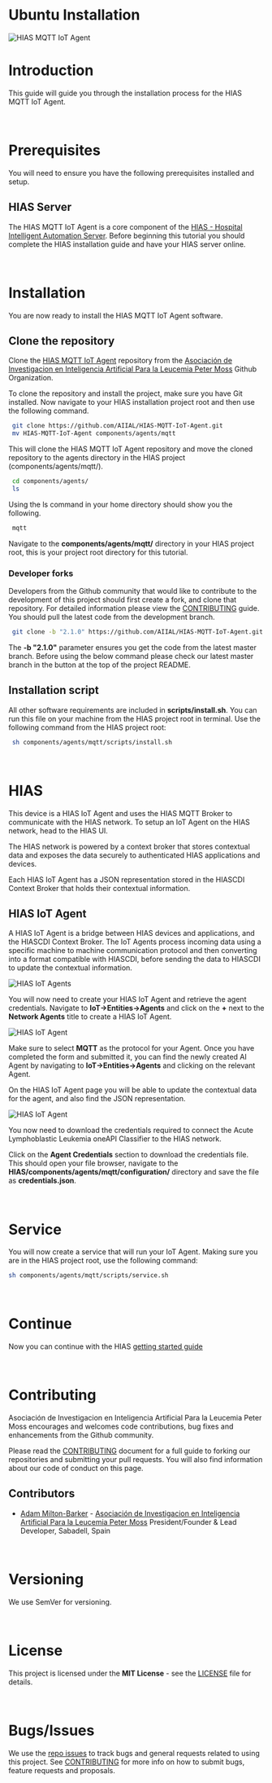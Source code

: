 # Ubuntu Installation

![HIAS MQTT IoT Agent](../img/hias-mqtt-iot-agent.jpg)

# Introduction
This guide will guide you through the installation process for the HIAS MQTT IoT Agent.

&nbsp;

# Prerequisites
You will need to ensure you have the following prerequisites installed and setup.

## HIAS Server

The HIAS MQTT IoT Agent is a core component of the [HIAS - Hospital Intelligent Automation Server](https://github.com/AIIAL/HIAS-Server). Before beginning this tutorial you should complete the HIAS installation guide and have your HIAS server online.

&nbsp;

# Installation
You are now ready to install the HIAS MQTT IoT Agent software.

## Clone the repository

Clone the [HIAS MQTT IoT Agent](https://github.com/AIIAL/HIAS-MQTT-IoT-Agent " HIAS MQTT IoT Agent") repository from the [Asociación de Investigacion en Inteligencia Artificial Para la Leucemia Peter Moss](https://github.com/AIIAL "Asociación de Investigacion en Inteligencia Artificial Para la Leucemia Peter Moss") Github Organization.

To clone the repository and install the project, make sure you have Git installed. Now navigate to your HIAS installation project root and then use the following command.

``` bash
 git clone https://github.com/AIIAL/HIAS-MQTT-IoT-Agent.git
 mv HIAS-MQTT-IoT-Agent components/agents/mqtt
```

This will clone the HIAS MQTT IoT Agent repository and move the cloned repository to the agents directory in the HIAS project (components/agents/mqtt/).

``` bash
 cd components/agents/
 ls
```

Using the ls command in your home directory should show you the following.

``` bash
 mqtt
```

Navigate to the **components/agents/mqtt/** directory in your HIAS project root, this is your project root directory for this tutorial.

### Developer forks

Developers from the Github community that would like to contribute to the development of this project should first create a fork, and clone that repository. For detailed information please view the [CONTRIBUTING](https://github.com/AIIAL/HIAS-MQTT-IoT-Agent/blob/main/CONTRIBUTING.md "CONTRIBUTING") guide. You should pull the latest code from the development branch.

``` bash
 git clone -b "2.1.0" https://github.com/AIIAL/HIAS-MQTT-IoT-Agent.git
```

The **-b "2.1.0"** parameter ensures you get the code from the latest master branch. Before using the below command please check our latest master branch in the button at the top of the project README.

## Installation script

All other software requirements are included in **scripts/install.sh**. You can run this file on your machine from the HIAS project root in terminal. Use the following command from the HIAS project root:

``` bash
 sh components/agents/mqtt/scripts/install.sh
```

&nbsp;

# HIAS

This device is a HIAS IoT Agent and uses the HIAS MQTT Broker to communicate with the HIAS network. To setup an IoT Agent on the HIAS network, head to the HIAS UI.

The HIAS network is powered by a context broker that stores contextual data and exposes the data securely to authenticated HIAS applications and devices.

Each HIAS IoT Agent has a JSON representation stored in the HIASCDI Context Broker that holds their contextual information.

## HIAS IoT Agent

A HIAS IoT Agent is a bridge between HIAS devices and applications, and the HIASCDI Context Broker. The IoT Agents process incoming data using a specific machine to machine communication protocol and then converting into a format compatible with HIASCDI, before sending the data to HIASCDI to update the contextual information.

![HIAS IoT Agents](../img/hias-iotjumpway-agents.jpg)

You will now need to create your HIAS IoT Agent and retrieve the agent credentials. Navigate to **IoT->Entities->Agents** and click on the **+** next to the **Network Agents** title to create a HIAS IoT Agent.

![HIAS IoT Agent](../img/create-hias-iotjumpway-agent.jpg)

Make sure to select **MQTT** as the protocol for your Agent. Once you have completed the form and submitted it, you can find the newly created AI Agent by navigating to **IoT->Entities->Agents** and clicking on the relevant Agent.

On the HIAS IoT Agent page you will be able to update the contextual data for the agent, and also find the JSON representation.

![HIAS IoT Agent](../img/edit-hias-iotjumpway-agent.jpg)

You now need to download the credentials required to connect the Acute Lymphoblastic Leukemia oneAPI Classifier to the HIAS network.

Click on the **Agent Credentials** section to download the credentials file. This should open your file browser, navigate to the **HIAS/components/agents/mqtt/configuration/** directory and save the file as **credentials.json**.

&nbsp;

# Service
You will now create a service that will run your IoT Agent. Making sure you are in the HIAS project root, use the following command:

``` bash
sh components/agents/mqtt/scripts/service.sh
```

&nbsp;

# Continue
Now you can continue with the HIAS [getting started guide](../getting-started.md)

&nbsp;

# Contributing
Asociación de Investigacion en Inteligencia Artificial Para la Leucemia Peter Moss encourages and welcomes code contributions, bug fixes and enhancements from the Github community.

Please read the [CONTRIBUTING](https://github.com/AIIAL/HIAS-MQTT-IoT-Agent/blob/main/CONTRIBUTING.md "CONTRIBUTING") document for a full guide to forking our repositories and submitting your pull requests. You will also find information about our code of conduct on this page.

## Contributors
- [Adam Milton-Barker](https://www.leukemiaairesearch.com/association/volunteers/adam-milton-barker "Adam Milton-Barker") - [Asociación de Investigacion en Inteligencia Artificial Para la Leucemia Peter Moss](https://www.leukemiaresearchassociation.ai "Asociación de Investigacion en Inteligencia Artificial Para la Leucemia Peter Moss") President/Founder & Lead Developer, Sabadell, Spain

&nbsp;

# Versioning
We use SemVer for versioning.

&nbsp;

# License
This project is licensed under the **MIT License** - see the [LICENSE](https://github.com/AIIAL/HIAS-MQTT-IoT-Agent/blob/main/LICENSE "LICENSE") file for details.

&nbsp;

# Bugs/Issues
We use the [repo issues](https://github.com/AIIAL/HIAS-MQTT-IoT-Agent/issues "repo issues") to track bugs and general requests related to using this project. See [CONTRIBUTING](https://github.com/AIIAL/HIAS-MQTT-IoT-Agent/CONTRIBUTING.md "CONTRIBUTING") for more info on how to submit bugs, feature requests and proposals.